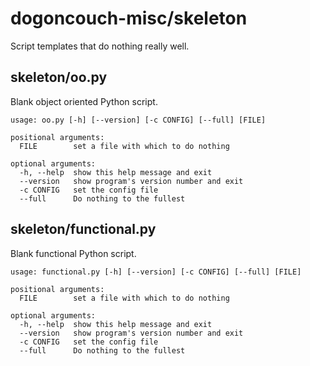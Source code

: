 # dogoncouch-misc/skeleton
Script templates that do nothing really well.

## skeleton/oo.py
Blank object oriented Python script.
```
usage: oo.py [-h] [--version] [-c CONFIG] [--full] [FILE]

positional arguments:
  FILE        set a file with which to do nothing

optional arguments:
  -h, --help  show this help message and exit
  --version   show program's version number and exit
  -c CONFIG   set the config file
  --full      Do nothing to the fullest
```

## skeleton/functional.py
Blank functional Python script.
```
usage: functional.py [-h] [--version] [-c CONFIG] [--full] [FILE]

positional arguments:
  FILE        set a file with which to do nothing

optional arguments:
  -h, --help  show this help message and exit
  --version   show program's version number and exit
  -c CONFIG   set the config file
  --full      Do nothing to the fullest
```
